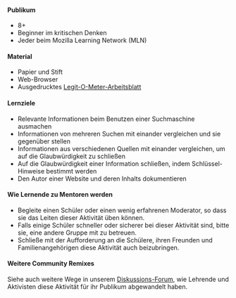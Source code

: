 #### Publikum

* 8+
* Beginner im kritischen Denken
* Jeder beim Mozilla Learning Network (MLN)

#### Material

* Papier und Stift
* Web-Browser
* Ausgedrucktes [Legit-O-Meter-Arbeitsblatt](https://docs.google.com/a/zythepsary.com/file/d/0B1vyNnSVEMIDbDVLX1E4ZXRmclE/edit)

#### Lernziele

* Relevante Informationen beim Benutzen einer Suchmaschine ausmachen
* Informationen von mehreren Suchen mit einander vergleichen und sie gegenüber stellen
* Informationen aus verschiedenen Quellen mit einander vergleichen, um auf die Glaubwürdigkeit zu schließen
* Auf die Glaubwürdigkeit einer Information schließen, indem Schlüssel-Hinweise bestimmt werden
* Den Autor einer Website und deren Inhalts dokumentieren

#### Wie Lernende zu Mentoren werden

* Begleite einen Schüler oder einen wenig erfahrenen Moderator, so dass sie das Leiten dieser Aktivität üben können.
* Falls einige Schüler schneller oder sicherer bei dieser Aktivität sind, bitte sie, eine andere Gruppe mit zu betreuen.
* Schließe mit der Aufforderung an die Schülere, ihren Freunden und Familienangehörigen diese Aktivität auch beizubringen.

#### Weitere Community Remixes

Siehe auch weitere Wege in unserem [Diskussions-Forum](http://discourse.webmaker.org/t/testing-1-reading-for-the-web/1149/22), wie Lehrende und Aktivisten diese Aktivität für ihr Publikum abgewandelt haben.